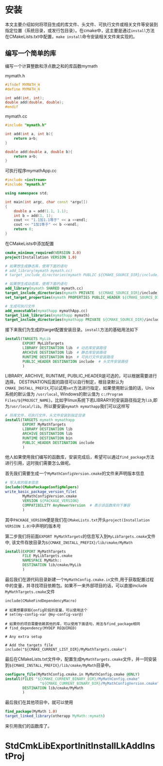 # 安装
本文主要介绍如何将项目生成的库文件、头文件、可执行文件或相关文件等安装到指定位置（系统目录，或发行包目录）。在cmake中，这主要是通过`install`方法在CMakeLists.txt中配置，`make install`命令安装相关文件来实现的。

## 编写一个简单的库
编写一个计算整数和浮点数之和的库函数mymath

mymath.h
```cpp
#ifndef MYMATH_H
#define MYMATH_H

int add(int, int);
double add(double, double);
#endif
```
mymath.cc
```cpp
#include "mymath.h"

int add(int a, int b){
    return a+b;
}

double add(double a, double b){
    return a+b;
}
```
可执行程序mymathApp.cc
```cpp
#include <iostream>
#include "mymath.h"

using namespace std;

int main(int argc, char const *argv[])
{
    double a = add(1.1, 1.1);
    int b = add(1, 1);
    cout << "1.1加1.1等于" << a <<endl;
    cout << "1加1等于" << b <<endl;
    return 0;
}

```
在CMakeLists中添加配置
```cmake
cmake_minimum_required(VERSION 3.0)
project(Installation VERSION 1.0)

# 如果想生成静态库，使用下面的语句
# add_library(mymath mymath.cc)
# target_include_directories(mymath PUBLIC ${CMAKE_SOURCE_DIR}/include)

# 如果想生成动态库，使用下面的语句
add_library(mymath SHARED mymath.cc)
target_include_directories(mymath PRIVATE  ${CMAKE_SOURCE_DIR}/include)
set_target_properties(mymath PROPERTIES PUBLIC_HEADER ${CMAKE_SOURCE_DIR}/include/mymath.h)

# 生成可执行文件
add_executable(mymathapp mymathApp.cc)
target_link_libraries(mymathapp mymath)
target_include_directories(mymathapp PRIVATE ${CMAKE_SOURCE_DIR}/include)

```
接下来我们为生成的target配置安装目录。`install`方法的基础用法如下
```cmake
install(TARGETS MyLib
        EXPORT MyLibTargets 
        LIBRARY DESTINATION lib  # 动态库安装路径
        ARCHIVE DESTINATION lib  # 静态库安装路径
        RUNTIME DESTINATION bin  # 可执行文件安装路径
        PUBLIC_HEADER DESTINATION include  # 头文件安装路径
        )
```
LIBRARY, ARCHIVE, RUNTIME, PUBLIC_HEADER是可选的，可以根据需要进行选择。
DESTINATION后面的路径可以自行制定，根目录默认为`CMAKE_INSTALL_PREFIX`,可以试用`set`方法进行指定，如果使用默认值的话，Unix系统的默认值为 `/usr/local`, Windows的默认值为 `c:/Program Files/${PROJECT_NAME}`。比如字linux系统下若LIBRARY的安装路径指定为`lib`,即为`/usr/local/lib`。所以要安装`mymath mymathapp`我们可以这样写
```cmake
# 将库文件，可执行文件，头文件安装到指定目录
install(TARGETS mymath mymathapp
        EXPORT MyMathTargets
        LIBRARY DESTINATION lib
        ARCHIVE DESTINATION lib
        RUNTIME DESTINATION bin
        PUBLIC_HEADER DESTINATION include
        )
```
他人如果使用我们编写的函数库，安装完成后，希望可以通过```find_package```方法进行引用，这时我们需要怎么做呢。

首先我们需要生成一个`MyMathConfigVersion.cmake`的文件来声明版本信息
```cmake
# 写入库的版本信息
include(CMakePackageConfigHelpers)
write_basic_package_version_file(
        MyMathConfigVersion.cmake
        VERSION ${PACKAGE_VERSION}
        COMPATIBILITY AnyNewerVersion  # 表示该函数库向下兼容
        )
```
其中`PACKAGE_VERSION`便是我们在`CMakeLists.txt`开头`project(Installation VERSION 1.0)`中声明的版本号

第二步我们将前面`EXPORT MyMathTargets`的信息写入到`MyLibTargets.cmake`文件中, 该文件存放目录为`${CMAKE_INSTALL_PREFIX}/lib/cmake/MyMath`
```cmake
install(EXPORT MyMathTargets
        FILE MyLibTargets.cmake
        NAMESPACE MyMath::
        DESTINATION lib/cmake/MyLib
        )
```
最后我们在源代码目录新建一个`MyMathConfig.cmake.in`文件,用于获取配置过程中的变量，并寻找项目依赖包。如果不一来外部项目的话，可以直接include `MyMathTargets.cmake`文件
```
include(CMakeFindDependencyMacro)

# 如果想要获取Config阶段的变量，可以使用这个
# set(my-config-var @my-config-var@)

# 如果你的项目需要依赖其他的库，可以使用下面语句，用法与find_package相同
# find_dependency(MYDEP REQUIRED)

# Any extra setup

# Add the targets file
include("${CMAKE_CURRENT_LIST_DIR}/MyMathTargets.cmake")
```
最后在CMakeLists.txt文件中，配置生成`MyMathTargets.cmake`文件，并一同安装到`${CMAKE_INSTALL_PREFIX}/lib/cmake/MyMath`目录中。
```cmake
configure_file(MyMathConfig.cmake.in MyMathConfig.cmake @ONLY)
install(FILES "${CMAKE_CURRENT_BINARY_DIR}/MyMathConfig.cmake"
                "${CMAKE_CURRENT_BINARY_DIR}/MyMathConfigVersion.cmake"
        DESTINATION lib/cmake/MyMath
        )
```
最后我们在其他项目中，就可以使用
```cmake
find_package(MyMath 1.0)
target_linked_library(otherapp MyMath::mymath)
```
来引用我们的函数库了。
# StdCmkLibExportInitInstallLkAddInstProj
